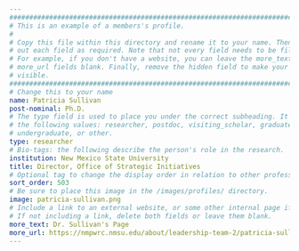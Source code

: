 ```yaml
---
################################################################################
# This is an example of a members's profile.                                   #
#                                                                              #
# Copy this file within this directory and rename it to your name. Then fill   #
# out each field as required. Note that not every field needs to be filled out.#
# For example, if you don't have a website, you can leave the more_text and    #
# more_url fields blank. Finally, remove the hidden field to make your profile #
# visible.                                                                     #
################################################################################
# Change this to your name
name: Patricia Sullivan
post-nominal: Ph.D.
# The type field is used to place you under the correct subheading. It may be of
# the following values: researcher, postdoc, visiting_scholar, graduate,
# undergraduate, or other.
type: researcher
# Bio-tags: the following describe the person's role in the research.
institution: New Mexico State University
title: Director, Office of Strategic Initiatives
# Optional tag to change the display order in relation to other professors
sort_order: 503
# Be sure to place this image in the /images/profiles/ directory.
image: patricia-sullivan.png
# Include a link to an external website, or some other internal page if desired.
# If not including a link, delete both fields or leave them blank.
more_text: Dr. Sullivan's Page
more_url: https://nmpwrc.nmsu.edu/about/leadership-team-2/patricia-sullivan.html
---
```


